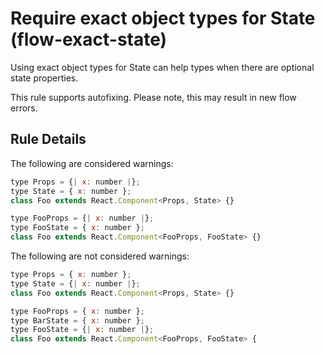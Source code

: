 # Require exact object types for State (flow-exact-state)

Using exact object types for State can help types when there are optional
state properties.

This rule supports autofixing. Please note, this may result in new flow errors.

## Rule Details

The following are considered warnings:

```js
type Props = {| x: number |};
type State = { x: number };
class Foo extends React.Component<Props, State> {}
```

```js
type FooProps = {| x: number |};
type FooState = { x: number };
class Foo extends React.Component<FooProps, FooState> {}
```

The following are not considered warnings:

```js
type Props = { x: number };
type State = {| x: number |};
class Foo extends React.Component<Props, State> {}
```

```js
type FooProps = { x: number };
type BarState = { x: number };
type FooState = {| x: number |};
class Foo extends React.Component<FooProps, FooState> {
```
